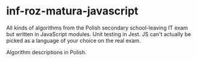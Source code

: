 # inf-roz-matura-javascript

All kinds of algorithms from the Polish secondary school-leaving IT exam but written in JavaScript modules. Unit testing in Jest. JS can't actually be picked as a language of your choice on the real exam.

Algorithm descriptions in Polish.